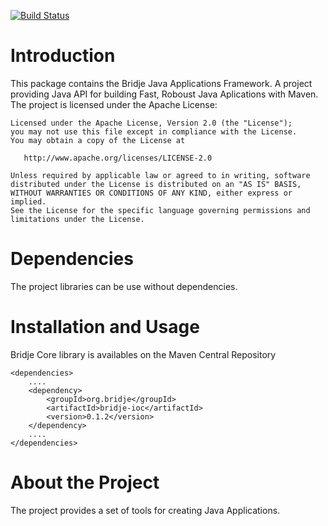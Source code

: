 [![Build Status](https://travis-ci.org/bridje/bridje-framework.svg?branch=master)](https://travis-ci.org/bridje/bridje-framework)

Introduction
============

This package contains the Bridje Java Applications Framework. A project providing Java API for building Fast, Roboust Java Aplications with Maven.
The project is licensed under the Apache License:

    Licensed under the Apache License, Version 2.0 (the "License");
    you may not use this file except in compliance with the License.
    You may obtain a copy of the License at

       http://www.apache.org/licenses/LICENSE-2.0

    Unless required by applicable law or agreed to in writing, software
    distributed under the License is distributed on an "AS IS" BASIS,
    WITHOUT WARRANTIES OR CONDITIONS OF ANY KIND, either express or implied.
    See the License for the specific language governing permissions and
    limitations under the License.

Dependencies
============

The project libraries can be use without dependencies.

Installation and Usage
======================

Bridje Core library is availables on the Maven Central Repository

    <dependencies>
		....
        <dependency>
            <groupId>org.bridje</groupId>
            <artifactId>bridje-ioc</artifactId>
            <version>0.1.2</version>
        </dependency>
		....
    </dependencies>

About the Project
=================

The project provides a set of tools for creating Java Applications.
